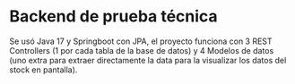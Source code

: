# Backend de prueba técnica
Se usó Java 17 y Springboot con JPA, el proyecto funciona con 3 REST Controllers (1 por cada tabla de la base de datos) 
y 4 Modelos de datos (uno extra para extraer directamente la data para la visualizar los datos del stock en pantalla).

